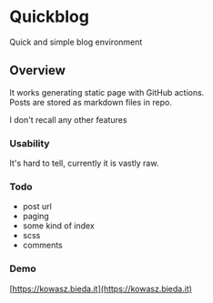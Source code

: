 # Quickblog

Quick and simple blog environment

## Overview
It works generating static page with GitHub actions. \
Posts are stored as markdown files in repo.

I don't recall any other features

### Usability
It's hard to tell, currently it is vastly raw.


### Todo
- post url
- paging
- some kind of index
- scss
- comments

### Demo
[https://kowasz.bieda.it](https://kowasz.bieda.it)
